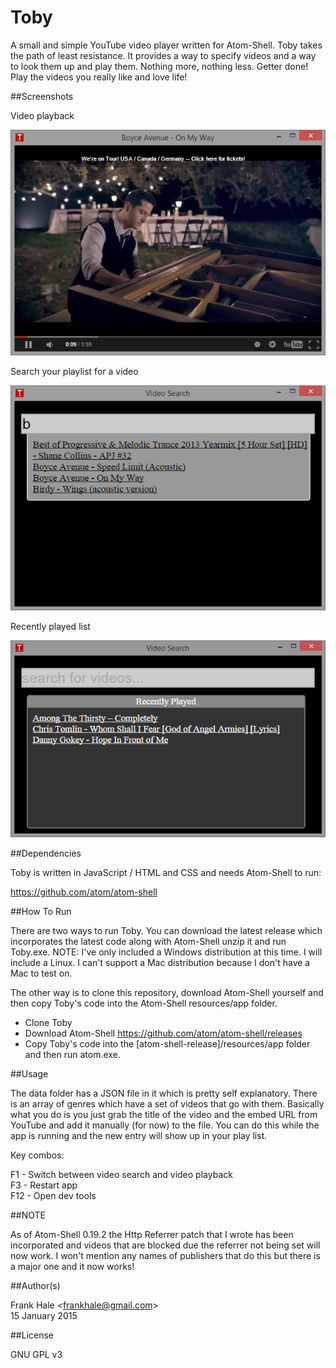 Toby
====

A small and simple YouTube video player written for Atom-Shell. Toby takes the
path of least resistance. It provides a way to specify videos and a way to
look them up and play them. Nothing more, nothing less. Getter done! Play the
videos you really like and love life!

##Screenshots

Video playback

<img src="screenshots/toby-video-playback.png" alt="Video Playback"/>

Search your playlist for a video

<img src="screenshots/toby-video-search.png" alt="Video Selection"/>

Recently played list

<img src="screenshots/toby-recently-played.png" alt="Video Selection"/>

##Dependencies

Toby is written in JavaScript / HTML and CSS and needs Atom-Shell to run:

https://github.com/atom/atom-shell

##How To Run

There are two ways to run Toby. You can download the latest release which 
incorporates the latest code along with Atom-Shell unzip it and run Toby.exe. 
NOTE: I've only included a Windows distribution at this time. I will include
a Linux. I can't support a Mac distribution because I don't have a Mac to test
on. 

The other way is to clone this repository, download Atom-Shell yourself and
then copy Toby's code into the Atom-Shell resources/app folder.

- Clone Toby
- Download Atom-Shell https://github.com/atom/atom-shell/releases
- Copy Toby's code into the [atom-shell-release]/resources/app folder and then
run atom.exe.

##Usage

The data folder has a JSON file in it which is pretty self explanatory. There is
an array of genres which have a set of videos that go with them. Basically what
you do is you just grab the title of the video and the embed URL from YouTube
and add it manually (for now) to the file. You can do this while the app is
running and the new entry will show up in your play list.

Key combos:

F1 - Switch between video search and video playback  
F3 - Restart app  
F12 - Open dev tools

##NOTE

As of Atom-Shell 0.19.2 the Http Referrer patch that I wrote has been incorporated and
videos that are blocked due the referrer not being set will now work. I won't mention
any names of publishers that do this but there is a major one and it now works!

##Author(s)

Frank Hale &lt;frankhale@gmail.com&gt;  
15 January 2015

##License

GNU GPL v3
